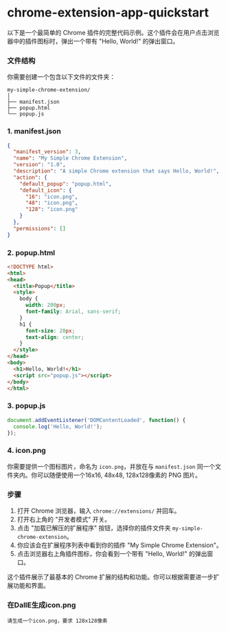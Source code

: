# chrome-extension-app-quickstart
以下是一个最简单的 Chrome 插件的完整代码示例。这个插件会在用户点击浏览器中的插件图标时，弹出一个带有 "Hello, World!" 的弹出窗口。

### 文件结构
你需要创建一个包含以下文件的文件夹：

```
my-simple-chrome-extension/
│
├── manifest.json
├── popup.html
└── popup.js
```

### 1. manifest.json

```json
{
  "manifest_version": 3,
  "name": "My Simple Chrome Extension",
  "version": "1.0",
  "description": "A simple Chrome extension that says Hello, World!",
  "action": {
    "default_popup": "popup.html",
    "default_icon": {
      "16": "icon.png",
      "48": "icon.png",
      "128": "icon.png"
    }
  },
  "permissions": []
}
```

### 2. popup.html

```html
<!DOCTYPE html>
<html>
<head>
  <title>Popup</title>
  <style>
    body {
      width: 200px;
      font-family: Arial, sans-serif;
    }
    h1 {
      font-size: 20px;
      text-align: center;
    }
  </style>
</head>
<body>
  <h1>Hello, World!</h1>
  <script src="popup.js"></script>
</body>
</html>
```

### 3. popup.js

```javascript
document.addEventListener('DOMContentLoaded', function() {
  console.log('Hello, World!');
});
```

### 4. icon.png
你需要提供一个图标图片，命名为 `icon.png`，并放在与 `manifest.json` 同一个文件夹内。你可以随便使用一个16x16, 48x48, 128x128像素的 PNG 图片。

### 步骤

1. 打开 Chrome 浏览器，输入 `chrome://extensions/` 并回车。
2. 打开右上角的 "开发者模式" 开关。
3. 点击 "加载已解压的扩展程序" 按钮，选择你的插件文件夹 `my-simple-chrome-extension`。
4. 你应该会在扩展程序列表中看到你的插件 "My Simple Chrome Extension"。
5. 点击浏览器右上角插件图标，你会看到一个带有 "Hello, World!" 的弹出窗口。

这个插件展示了最基本的 Chrome 扩展的结构和功能。你可以根据需要进一步扩展功能和界面。

### 在DallE生成icon.png
```
请生成一个icon.png，要求 128x128像素
```
